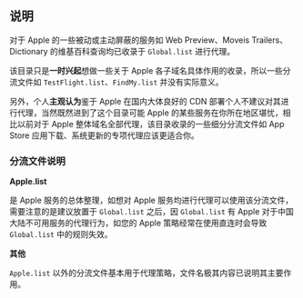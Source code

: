 ## 说明

对于 Apple 的一些被动或主动屏蔽的服务如 Web Preview、Moveis Trailers、Dictionary 的维基百科查询均已收录于 `Global.list`
进行代理。

该目录只是**一时兴起**想做一些关于 Apple 各子域名具体作用的收录，所以一些分流文件如 `TestFlight.list`、`FindMy.list`
并没有实际意义。

另外，个人**主观认为**鉴于 Apple 在国内大体良好的 CDN 部署个人不建议对其进行代理，当然既然进到了这个目录可能 Apple
的某些服务在你所在地区堪忧，相比以前对于 Apple 整体域名全部代理，该目录收录的一些细分分流文件如 App Store
应用下载、系统更新的专项代理应该更适合你。

### 分流文件说明

**Apple.list**

是 Apple 服务的总体整理，如想对 Apple 服务均进行代理可以使用该分流文件，需要注意的是建议放置于 `Global.list`
之后，因 `Global.list` 有 Apple 对于中国大陆不可用服务的代理行为，如您的 Apple 策略经常在使用直连时会导致 `Global.list`
中的规则失效。

**其他**

`Apple.list` 以外的分流文件基本用于代理策略，文件名极其内容已说明其主要作用。